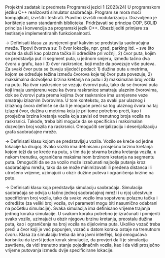 Projektni zadatak iz predmeta Programski jezici 1 (2023/24)
U programskom jeziku C++ realizovati simulator saobraćaja. Program se mora moći kompajlirati, izvršiti i
testirati. Pravilno izvršiti modularizaciju. Dozvoljeno je korištenje samo standardnih biblioteka. Pridržavati
se principa OOP, SOLID principa i konvencija za programski jezik C++. Obezbijediti primjere za testiranje
implementiranih funkcionalnosti.

-> Definisati klasu za usmjereni graf kakvim se predstavlja saobraćajna mreža. Tipovi čvorova su: 1) čvor
lokacije, npr. grad, parking itd. – sve što može da služi kao polazna tačka ili odredište pri vožnji, 2) čvor
puta, kojim se predstavlja put ili segment puta, u jednom smjeru, između tačno dva čvora u grafu, kao i 3)
čvor raskrsnice, koji može da povezuje više puteva. Za svaki čvor puta se čuvaju sljedeći podaci: 1) dužina
puta u metrima, kojom se određuje težina između čvorova koje taj čvor puta povezuje, 2) maksimalna
dozvoljena brzina kretanja na putu i 3) maksimalan broj vozila na putu. Na čvor raskrsnice se vezuju čvorovi
puta, tako da se čvorovi puta koji imaju usmjerenu vezu ka čvoru raskrsnice smatraju ulaznim čvorovima,
dok se čvorovi puta prema kojima čvor raskrsnice ima usmjerene veze smatraju izlaznim čvorovima. U tom
kontekstu, za svaki par ulaznog i izlaznog čvora definiše se da li je moguće preći sa tog ulaznog čvora na
taj izlazni čvor, dužina u metrima koju je pri tome potrebno preći, kao i prosječna brzina kretanja vozila
koja zavisi od trenutnog broja vozila na raskrsnici. Takođe, treba biti moguće da se specificira i maksimalan
dozvoljen broj vozila na raskrsnici. Omogućiti serijalizaciju i deserijalizaciju grafa saobraćajne mreže.

-> Definisati klasu kojom se predstavljaju vozila. Vozilo se kreće od jedne lokacije ka drugoj. Svako vozilo
ima definisanu prosječnu brzinu kretanja kojom teži da se kreće na putu, s tim da je stvarna brzina kretanja
vozila, u nekom trenutku, ograničena maksimalnom brzinom kretanja na segmentu puta. Omogućiti da se
za vozilo može izračunati najbolja putanja kroz saobraćajnu mrežu, tako da se može minimizovati ili
pređena distanca ili utrošeno vrijeme, uzimajući u obzir dužine puteva i ograničenja brzine na putu.

-> Definisati klasu koja predstavlja simulaciju saobraćaja. Simulacija saobraćaja se odvija u tačno jednoj
saobraćajnoj mreži i u njoj učestvuje specificiran broj vozila, tako da svako vozilo ima sopstvenu polaznu
tačku i odredište (za veliki broj vozila, ovi parametri mogu biti nasumično odabrani na početku simulacije).
Svaka simulacija ima definisano vrijeme trajanja jednog koraka simulacije. U svakom koraku potrebno je
izračunati i pomjeriti svako vozilo, uzimajući u obzir njegovu brzinu kretanja, preostalu dužina puta, kao i
ograničenja na broj vozila na dijelovima puta. Ukoliko vozač treba preći u čvor koji je već popunjen, vozač
u datom koraku ostaje na trenutnom čvoru. Klasa za simulaciju treba da ima javni interfejs, koji omogućava
korisniku da izvrši jedan korak simulacije, da provjeri da li je simulacija završena, da vidi trenutno stanje
pojedinačnih vozila, kao i da vidi prosječno vrijeme putovanja između dvije specificirane lokacije.

